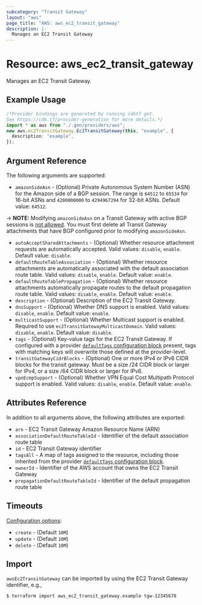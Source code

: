 ```yaml
---
subcategory: "Transit Gateway"
layout: "aws"
page_title: "AWS: aws_ec2_transit_gateway"
description: |-
  Manages an EC2 Transit Gateway
---
```


# Resource: aws\_ec2\_transit\_gateway

Manages an EC2 Transit Gateway.

## Example Usage

```typescript
/*Provider bindings are generated by running cdktf get.
See https://cdk.tf/provider-generation for more details.*/
import * as aws from "./.gen/providers/aws";
new aws.ec2TransitGateway.Ec2TransitGateway(this, "example", {
  description: "example",
});

```

## Argument Reference

The following arguments are supported:

* `amazonSideAsn` - (Optional) Private Autonomous System Number (ASN) for the Amazon side of a BGP session. The range is `64512` to `65534` for 16-bit ASNs and `4200000000` to `4294967294` for 32-bit ASNs. Default value: `64512`.

\-> **NOTE:** Modifying `amazonSideAsn` on a Transit Gateway with active BGP sessions is [not allowed](https://docs.aws.amazon.com/AWSEC2/latest/APIReference/API_ModifyTransitGatewayOptions.html). You must first delete all Transit Gateway attachments that have BGP configured prior to modifying `amazonSideAsn`.

* `autoAcceptSharedAttachments` - (Optional) Whether resource attachment requests are automatically accepted. Valid values: `disable`, `enable`. Default value: `disable`.
* `defaultRouteTableAssociation` - (Optional) Whether resource attachments are automatically associated with the default association route table. Valid values: `disable`, `enable`. Default value: `enable`.
* `defaultRouteTablePropagation` - (Optional) Whether resource attachments automatically propagate routes to the default propagation route table. Valid values: `disable`, `enable`. Default value: `enable`.
* `description` - (Optional) Description of the EC2 Transit Gateway.
* `dnsSupport` - (Optional) Whether DNS support is enabled. Valid values: `disable`, `enable`. Default value: `enable`.
* `multicastSupport` - (Optional) Whether Multicast support is enabled. Required to use `ec2TransitGatewayMulticastDomain`. Valid values: `disable`, `enable`. Default value: `disable`.
* `tags` - (Optional) Key-value tags for the EC2 Transit Gateway. If configured with a provider [`defaultTags` configuration block](https://registry.terraform.io/providers/hashicorp/aws/latest/docs#default_tags-configuration-block) present, tags with matching keys will overwrite those defined at the provider-level.
* `transitGatewayCidrBlocks` - (Optional) One or more IPv4 or IPv6 CIDR blocks for the transit gateway. Must be a size /24 CIDR block or larger for IPv4, or a size /64 CIDR block or larger for IPv6.
* `vpnEcmpSupport` - (Optional) Whether VPN Equal Cost Multipath Protocol support is enabled. Valid values: `disable`, `enable`. Default value: `enable`.

## Attributes Reference

In addition to all arguments above, the following attributes are exported:

* `arn` - EC2 Transit Gateway Amazon Resource Name (ARN)
* `associationDefaultRouteTableId` - Identifier of the default association route table
* `id` - EC2 Transit Gateway identifier
* `tagsAll` - A map of tags assigned to the resource, including those inherited from the provider [`defaultTags` configuration block](https://registry.terraform.io/providers/hashicorp/aws/latest/docs#default_tags-configuration-block).
* `ownerId` - Identifier of the AWS account that owns the EC2 Transit Gateway
* `propagationDefaultRouteTableId` - Identifier of the default propagation route table

## Timeouts

[Configuration options](https://developer.hashicorp.com/terraform/language/resources/syntax#operation-timeouts):

* `create` - (Default `10M`)
* `update` - (Default `10M`)
* `delete` - (Default `10M`)

## Import

`awsEc2TransitGateway` can be imported by using the EC2 Transit Gateway identifier, e.g.,

```console
$ terraform import aws_ec2_transit_gateway.example tgw-12345678
```
